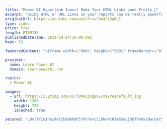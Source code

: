 ```yaml
---
title: "Power BI Hyperlink Icons! Make Your HTML Links Look Pretty 🦋"
excerpt: "Using HTML or URL Links in your reports can be really powerful. But these can sometimes look ugly (e.g. for long URLs). Learn how you can pretty up your reports by using a URL Icon instead.  ================================ 👉 FREE Power BI Step-by-Step Tutorial http://web.learnpowerbi.com/tutorial 👉"
originalUrl: https://youtube.com/watch?v=l0m42iRgBvE
type: video
price: Free
length: PT3M15S
publishedDateTime: 2019-10-14T16:00:09Z
heat: 53

featuredContent: "<iframe width=\"800\" height=\"500\" frameborder=\"0\" src=\"https://www.youtube.com/embed/l0m42iRgBvE\" allow=\"accelerometer; autoplay; encrypted-media; gyroscope; picture-in-picture\" allowfullscreen></iframe>"

provider:
  name: Learn Power BI
  domain: learnpowerbi.com

topics:
  - Power BI

images:
  - url: https://i.ytimg.com/vi/l0m42iRgBvE/maxresdefault.jpg
    width: 1280
    height: 720
    isCached: true

secured: "L9v/fYIuIhn1AKYZUB0kO9P57PVrk+ClLRho4CRJmh5ogj5bfTmnkzOwcGkYS8ic2IXH2mohMNOB4XpmtCgq/inWWHnQuuxiBsARICjajyr+x5R0aeH95MnTiQxIARu1yrBAvmL1yHxCV2N3Y1T8m3swOOazaXXWYxg5sCRhz2qVxlJhjEjTTsT1qPwnWyuTx8b7zPNsCu+6plYzOSoWN1V2i7qJDKgaOLOrHpUFhbX8BiFXGFGR5fdRSPg9IvsEI96ty6Wf34BIcUflR6mpCdaYBlxr8Bm6Q+eDfELBk/x21OQ5FdbCrLPSX1wrGRNvbt6RDv7mDRteTbeo6iECCVod5qpC71h6uwHSI1rjwzPHUy8npvwX3wjFNDCSlXNWygXZIFdivQWs2zmqhGB8k8nQo67rVR3/v54Sz+pyweY=;0HvZGmiPnKUvtE6jgRYuCg=="
---
```


